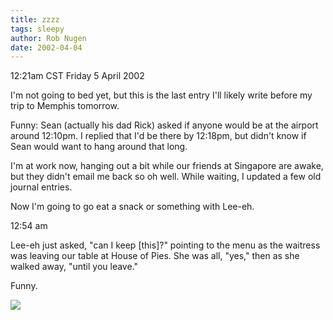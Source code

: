 ```yaml
---
title: zzzz
tags: sleepy
author: Rob Nugen
date: 2002-04-04
---
```


<title></title>
<p class=date>12:21am CST Friday 5 April 2002</p>

<p>I'm not going to bed yet, but this is the last entry I'll likely
write before my trip to Memphis tomorrow.</p>

<p>Funny:  Sean (actually his dad Rick) asked if anyone would be at
the airport around 12:10pm.  I replied that I'd be there by 12:18pm,
but didn't know if Sean would want to hang around that long.</p>

<p>I'm at work now, hanging out a bit while our friends at Singapore
are awake, but they didn't email me back so oh well.  While waiting, I
updated a few old journal entries.</p>

<p>Now I'm going to go eat a snack or something with Lee-eh.</p>

<p class=date>12:54 am</p>

<p>Lee-eh just asked, "can I keep [this]?" pointing to the menu as the
waitress was leaving our table at House of Pies.  She was all, "yes,"
then as she walked away, "until you leave."</p>

<p>Funny.</p>

<p><img src='/images/rob/wL-ROB.gif'/></p>

